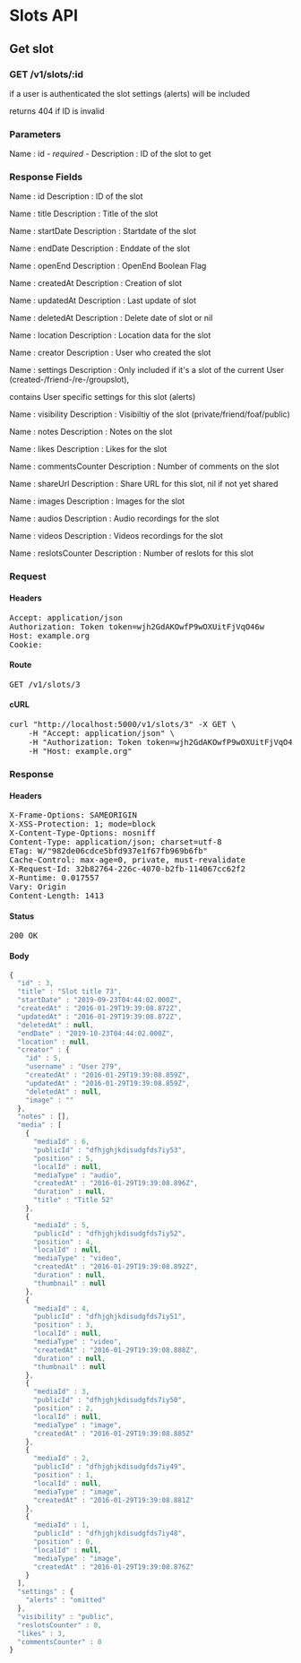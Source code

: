 # Slots API

## Get slot

### GET /v1/slots/:id

if a user is authenticated the slot settings (alerts) will be included

returns 404 if ID is invalid

### Parameters

Name : id *- required -*
Description : ID of the slot to get


### Response Fields

Name : id
Description : ID of the slot

Name : title
Description : Title of the slot

Name : startDate
Description : Startdate of the slot

Name : endDate
Description : Enddate of the slot

Name : openEnd
Description : OpenEnd Boolean Flag

Name : createdAt
Description : Creation of slot

Name : updatedAt
Description : Last update of slot

Name : deletedAt
Description : Delete date of slot or nil

Name : location
Description : Location data for the slot

Name : creator
Description : User who created the slot

Name : settings
Description : Only included if it&#39;s a slot of the current User (created-/friend-/re-/groupslot),

contains User specific settings for this slot (alerts)

Name : visibility
Description : Visibiltiy of the slot (private/friend/foaf/public)

Name : notes
Description : Notes on the slot

Name : likes
Description : Likes for the slot

Name : commentsCounter
Description : Number of comments on the slot

Name : shareUrl
Description : Share URL for this slot, nil if not yet shared

Name : images
Description : Images for the slot

Name : audios
Description : Audio recordings for the slot

Name : videos
Description : Videos recordings for the slot

Name : reslotsCounter
Description : Number of reslots for this slot

### Request

#### Headers

<pre>Accept: application/json
Authorization: Token token=wjh2GdAKOwfP9wOXUitFjVqO46w
Host: example.org
Cookie: </pre>

#### Route

<pre>GET /v1/slots/3</pre>

#### cURL

<pre class="request">curl &quot;http://localhost:5000/v1/slots/3&quot; -X GET \
	-H &quot;Accept: application/json&quot; \
	-H &quot;Authorization: Token token=wjh2GdAKOwfP9wOXUitFjVqO46w&quot; \
	-H &quot;Host: example.org&quot;</pre>

### Response

#### Headers

<pre>X-Frame-Options: SAMEORIGIN
X-XSS-Protection: 1; mode=block
X-Content-Type-Options: nosniff
Content-Type: application/json; charset=utf-8
ETag: W/&quot;982de06cdce5bfd937e1f67fb969b6fb&quot;
Cache-Control: max-age=0, private, must-revalidate
X-Request-Id: 32b82764-226c-4070-b2fb-114067cc62f2
X-Runtime: 0.017557
Vary: Origin
Content-Length: 1413</pre>

#### Status

<pre>200 OK</pre>

#### Body

```javascript
{
  "id" : 3,
  "title" : "Slot title 73",
  "startDate" : "2019-09-23T04:44:02.000Z",
  "createdAt" : "2016-01-29T19:39:08.872Z",
  "updatedAt" : "2016-01-29T19:39:08.872Z",
  "deletedAt" : null,
  "endDate" : "2019-10-23T04:44:02.000Z",
  "location" : null,
  "creator" : {
    "id" : 5,
    "username" : "User 279",
    "createdAt" : "2016-01-29T19:39:08.859Z",
    "updatedAt" : "2016-01-29T19:39:08.859Z",
    "deletedAt" : null,
    "image" : ""
  },
  "notes" : [],
  "media" : [
    {
      "mediaId" : 6,
      "publicId" : "dfhjghjkdisudgfds7iy53",
      "position" : 5,
      "localId" : null,
      "mediaType" : "audio",
      "createdAt" : "2016-01-29T19:39:08.896Z",
      "duration" : null,
      "title" : "Title 52"
    },
    {
      "mediaId" : 5,
      "publicId" : "dfhjghjkdisudgfds7iy52",
      "position" : 4,
      "localId" : null,
      "mediaType" : "video",
      "createdAt" : "2016-01-29T19:39:08.892Z",
      "duration" : null,
      "thumbnail" : null
    },
    {
      "mediaId" : 4,
      "publicId" : "dfhjghjkdisudgfds7iy51",
      "position" : 3,
      "localId" : null,
      "mediaType" : "video",
      "createdAt" : "2016-01-29T19:39:08.888Z",
      "duration" : null,
      "thumbnail" : null
    },
    {
      "mediaId" : 3,
      "publicId" : "dfhjghjkdisudgfds7iy50",
      "position" : 2,
      "localId" : null,
      "mediaType" : "image",
      "createdAt" : "2016-01-29T19:39:08.885Z"
    },
    {
      "mediaId" : 2,
      "publicId" : "dfhjghjkdisudgfds7iy49",
      "position" : 1,
      "localId" : null,
      "mediaType" : "image",
      "createdAt" : "2016-01-29T19:39:08.881Z"
    },
    {
      "mediaId" : 1,
      "publicId" : "dfhjghjkdisudgfds7iy48",
      "position" : 0,
      "localId" : null,
      "mediaType" : "image",
      "createdAt" : "2016-01-29T19:39:08.876Z"
    }
  ],
  "settings" : {
    "alerts" : "omitted"
  },
  "visibility" : "public",
  "reslotsCounter" : 0,
  "likes" : 3,
  "commentsCounter" : 0
}
```
